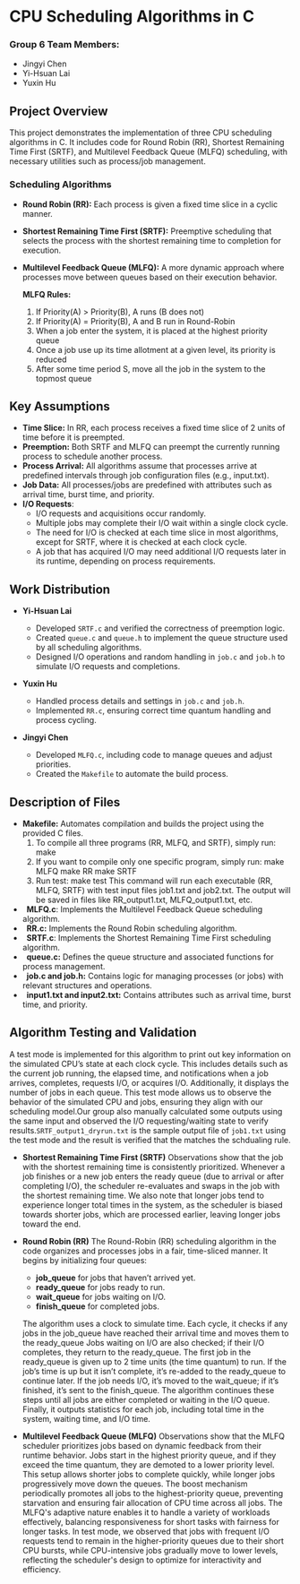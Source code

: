 # CPU Scheduling Algorithms in C

### Group 6 Team Members:
- Jingyi Chen
- Yi-Hsuan Lai
- Yuxin Hu


## Project Overview
This project demonstrates the implementation of three CPU scheduling algorithms in C. It includes code for Round Robin (RR), Shortest Remaining Time First (SRTF), and Multilevel Feedback Queue (MLFQ) scheduling, with necessary utilities such as process/job management.<br />

### Scheduling Algorithms
- **Round Robin (RR):** Each process is given a fixed time slice in a cyclic manner.<br />

- **Shortest Remaining Time First (SRTF):** Preemptive scheduling that selects the process with the shortest remaining time to completion for execution.<br />

- **Multilevel Feedback Queue (MLFQ):** A more dynamic approach where processes move between queues based on their execution behavior.<br />

	**MLFQ Rules:**
	1. If Priority(A) > Priority(B), A runs (B does not)
	2. If Priority(A) = Priority(B), A and B run in Round-Robin
	3. When a job enter the system, it is placed at the highest priority queue
	4. Once a job use up its time allotment at a given level, its priority is reduced
	5. After some time period S, move all the job in the system to the topmost queue

## Key Assumptions<br />
- **Time Slice:** In RR, each process receives a fixed time slice of 2 units of time before it is preempted.<br />
- **Preemption:**  Both SRTF and MLFQ can preempt the currently running process to schedule another process.<br />
- **Process Arrival:** All algorithms assume that processes arrive at predefined intervals through job configuration files (e.g., input.txt).<br />
- **Job Data:** All processes/jobs are predefined with attributes such as arrival time, burst time, and priority.<br />
- **I/O Requests**:
  - I/O requests and acquisitions occur randomly.
  - Multiple jobs may complete their I/O wait within a single clock cycle.
  - The need for I/O is checked at each time slice in most algorithms, except for SRTF, where it is checked at each clock cycle.
  - A job that has acquired I/O may need additional I/O requests later in its runtime, depending on process requirements.<br />

## Work Distribution
- **Yi-Hsuan Lai**
  - Developed `SRTF.c` and verified the correctness of preemption logic.
  - Created `queue.c` and `queue.h` to implement the queue structure used by all scheduling algorithms.
  - Designed I/O operations and random handling in `job.c` and `job.h` to simulate I/O requests and completions.

- **Yuxin Hu**
  - Handled process details and settings in `job.c` and `job.h`.
  - Implemented `RR.c`, ensuring correct time quantum handling and process cycling.

- **Jingyi Chen**
  - Developed `MLFQ.c`, including code to manage queues and adjust priorities.
  - Created the `Makefile` to automate the build process.


## Description of Files<br />
- **Makefile:** Automates compilation and builds the project using the provided C files.
    1. To compile all three programs (RR, MLFQ, and SRTF), simply run:
		make
	2. If you want to compile only one specific program, simply run:
		make MLFQ
		make RR
		make SRTF
	3. Run test: 
		make test
This command will run each executable (RR, MLFQ, SRTF) with test input files job1.txt and job2.txt. The output will be saved in files like RR_output1.txt, MLFQ_output1.txt, etc.
- &ensp;**MLFQ.c**: Implements the Multilevel Feedback Queue scheduling algorithm.<br />
- &ensp;**RR.c:** Implements the Round Robin scheduling algorithm.<br />
- &ensp;**SRTF.c**: Implements the Shortest Remaining Time First scheduling algorithm.<br />
- &ensp;**queue.c:** Defines the queue structure and associated functions for process management.<br />
- &ensp;**job.c and job.h:** Contains logic for managing processes (or jobs) with relevant structures and operations.<br />
- &ensp;**input1.txt and input2.txt:** Contains attributes such as arrival time, burst time, and priority.<br />


## Algorithm Testing and Validation<br />
A test mode is implemented for this algorithm to print out key information on the simulated CPU’s state at each clock cycle. This includes details such as the current job running, the elapsed time, and notifications when a job arrives, completes, requests I/O, or acquires I/O. Additionally, it displays the number of jobs in each queue. This test mode allows us to observe the behavior of the simulated CPU and jobs, ensuring they align with our scheduling model.Our group also manually calculated some outputs using the same input and observed the I/O requesting/waiting state to verify results.`SRTF_output1_dryrun.txt` is the sample output file of `job1.txt` using the test mode and the result is verified that the matches the schdualing rule.

- **Shortest Remaining Time First (SRTF)** Observations show that the job with the shortest remaining time is consistently prioritized. Whenever a job finishes or a new job enters the ready queue (due to arrival or after completing I/O), the scheduler re-evaluates and swaps in the job with the shortest remaining time. We also note that longer jobs tend to experience longer total times in the system, as the scheduler is biased towards shorter jobs, which are processed earlier, leaving longer jobs toward the end.
- **Round Robin (RR)** The Round-Robin (RR) scheduling algorithm in the code organizes and processes jobs in a fair, time-sliced manner. It begins by initializing four queues:
  - **job_queue** for jobs that haven’t arrived yet.
  - **ready_queue** for jobs ready to run.
  - **wait_queue** for jobs waiting on I/O.
  - **finish_queue** for completed jobs.

   The algorithm uses a clock to simulate time. Each cycle, it checks if any jobs in the job_queue have reached their arrival time and moves them to the ready_queue Jobs waiting on I/O are also checked; if their I/O completes, they return to the ready_queue. The first job in the ready_queue is given up to 2 time units (the time quantum) to run. If the job’s time is up but it isn’t complete, it’s re-added to the ready_queue to continue later. If the job needs I/O, it’s moved to the wait_queue; if it’s finished, it’s sent to the finish_queue. The algorithm continues these steps until all jobs are either completed or waiting in the I/O queue. Finally, it outputs statistics for each job, including total time in the system, waiting time, and I/O time.

- **Multilevel Feedback Queue (MLFQ)**
Observations show that the MLFQ scheduler prioritizes jobs based on dynamic feedback from their runtime behavior. Jobs start in the highest priority queue, and if they exceed the time quantum, they are demoted to a lower priority level. This setup allows shorter jobs to complete quickly, while longer jobs progressively move down the queues. The boost mechanism periodically promotes all jobs to the highest-priority queue, preventing starvation and ensuring fair allocation of CPU time across all jobs. The MLFQ's adaptive nature enables it to handle a variety of workloads effectively, balancing responsiveness for short tasks with fairness for longer tasks. In test mode, we observed that jobs with frequent I/O requests tend to remain in the higher-priority queues due to their short CPU bursts, while CPU-intensive jobs gradually move to lower levels, reflecting the scheduler's design to optimize for interactivity and efficiency.



